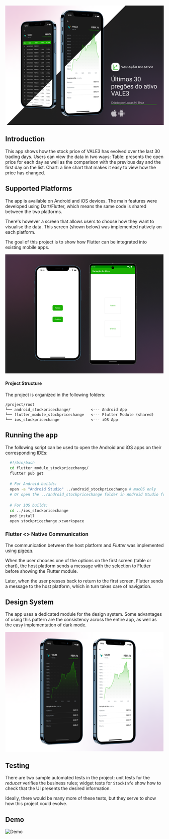 ![cover](cover.png)

## Introduction

This app shows how the stock price of VALE3 has evolved over the last 30 trading days. Users can view the data in two ways:
Table: presents the open price for each day as well as the comparison with the previous day and the first day on the list. 
Chart: a line chart that makes it easy to view how the price has changed.

## Supported Platforms

The app is available on Android and iOS devices. The main features were developed using Dart/Flutter, which means the same code is shared between the two platforms.

There's however a screen that allows users to choose how they want to visualise the data. This screen (shown below) was implemented natively on each platform. 

The goal of this project is to show how Flutter can be integrated into existing mobile apps. 

![native screens](nativeScreens.png)

#### Project Structure

The project is organized in the following folders:

```
/project/root
└── android_stockpricechange/         <--- Android App
└── flutter_module_stockpricechange   <--- Flutter Module (shared)
└── ios_stockpricechange              <--- iOS App
```

## Running the app

The following script can be used to open the Android and iOS apps on their corresponding IDEs:

```bash
  #!/bin/bash
  cd flutter_module_stockpricechange/
  flutter pub get

  # For Android builds:
  open -a "Android Studio" ../android_stockpricechange # macOS only
  # Or open the ../android_stockpricechange folder in Android Studio for other platforms.

  # For iOS builds:
  cd ../ios_stockpricechange
  pod install
  open stockpricechange.xcworkspace
```

### Flutter <> Native Communication

The communication between the host platform and *Flutter* was implemented using [pigeon](https://pub.dev/packages/pigeon). 

When the user chooses one of the options on the first screen (table or chart), the host platform sends a message with the selection to Flutter before showing the Flutter module. 

Later, when the user presses back to return to the first screen, Flutter sends a message to the host platform, which in turn takes care of navigation.

## Design System

The app uses a dedicated module for the design system. Some advantages of using this pattern are the consistency across the entire app, as well as the easy implementation of dark mode. 

![light and dark modes](lightDarkModes.png)

## Testing

There are two sample automated tests in the project: unit tests for the *reducer* verifies the business rules; widget tests for `StockInfo` show how to check that the UI presents the desired information. 

Ideally, there would be many more of these tests, but they serve to show how this project could evolve. 

## Demo

![Demo](demo.gif)